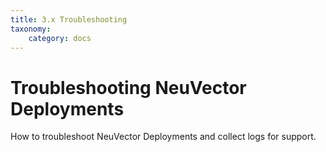 ```yaml
---
title: 3.x Troubleshooting
taxonomy:
    category: docs
---
```


# Troubleshooting NeuVector Deployments

How to troubleshoot NeuVector Deployments and collect logs for support.
